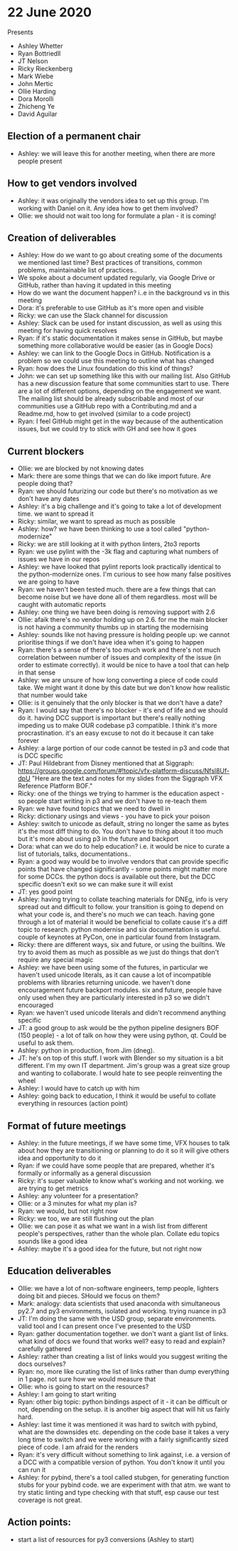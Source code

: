 # 22 June 2020

Presents
- Ashley Whetter
- Ryan Bottriedll
- JT Nelson
- Ricky Rieckenberg
- Mark Wiebe
- John Mertic
- Ollie Harding 
- Dora Morolli
- Zhicheng Ye
- David Aguilar

## Election of a permanent chair
- Ashley: we will leave this for another meeting, when there are more people present

## How to get vendors involved
- Ashley: it was originally the vendors idea to set up this group. I'm working with Daniel on it. Any idea how to get them involved?
- Ollie: we should not wait too long for formulate a plan - it is coming!

## Creation of deliverables
- Ashley: How do we want to go about creating some of the documents we mentioned last time? Best practices of transitions, common problems, maintainable list of practices..
- We spoke about a document updated regularly, via Google Drive or GitHub, rather than having it updated in this meeting
- How do we want the document happen? i..e in the background vs in this meeting
- Dora: it's preferable to use GitHub as it's more open and visible
- Ricky: we can use the Slack channel for discussion
- Ashley: Slack can be used for instant discussion, as well as using this meeting for having quick resolves
- Ryan: if it's static documentation it makes sense in GitHub, but maybe something more collaborative would be easier (as in Google Docs)
- Ashley: we can link to the Google Docs in GitHub. Notification is a problem so we could use this meeting to outline what has changed
- Ryan: how does the Linux foundation do this kind of things?
- John: we can set up something like this with our mailing list. Also GitHub has a new discussion feature that some communities start to use. There are a lot of different options, depending on the engagement we want. The mailing list should be already subscribable and most of our communities use a GitHub repo with a Contributing.md and a Readme.md, how to get involved (similar to a code project)
- Ryan: I feel GitHub might get in the way because of the authentication issues, but we could try to stick with GH and see how it goes

## Current blockers
- Ollie: we are blocked by not knowing dates
- Mark: there are some things that we can do like import future. Are people doing that?
- Ryan: we should futurizing our code but there's no motivation as we don't have any dates
- Ashley: it's a big challenge and it's going to take a lot of development time. we want to spread it 
- Ricky: similar, we want to spread as much as possible 
- Ashley: how? we have been thinking to use a tool called "python-modernize" 
- Ricky: we are still looking at it with python linters, 2to3 reports
- Ryan: we use pylint with the -3k flag and capturing what numbers of issues we have in our repos
- Ashley: we have looked that pylint reports look practically identical to the python-modernize ones. I'm curious to see how many false positives we are going to have
- Ryan: we haven't been tested much. there are a few things that can become noise but we have done all of them regardless. most will be caught with automatic reports
- Ashley: one thing we have been doing is removing support with 2.6
- Ollie: afaik there's no vendor holding up on 2.6. for me the main blocker is not having a community thumbs up in starting the modernising
- Ashley: sounds like not having pressure is holding people up: we cannot prioritise things if we don't have idea when it's going to happen
- Ryan: there's a sense of there's too much work and there's not much correlation between number of issues and complexity of the issue (in order to estimate correctly). it would be nice to have a tool that can help in that sense
- Ashley: we are unsure of how long converting a piece of code could take. We might want it done by this date but we don't know how realistic that number would take
- Ollie: is it genuinely that the only blocker is that we don't have a date?
- Ryan: I would say that there's no blocker - it's end of life and we should do it. having DCC support is important but there's really nothing impeding us to make OUR codebase p3 compatible. I think it's more procrastination. it's an easy excuse to not do it because it can take forever
- Ashley: a large portion of our code cannot be tested in p3 and code that is DCC specific
- JT: Paul Hildebrant from Disney mentioned that at Siggraph: https://groups.google.com/forum/#!topic/vfx-platform-discuss/Nfsl8Uf-dpU
"Here are the text and notes for my slides from the Siggraph VFX Reference Platform BOF."
- Ricky: one of the things we trying to hammer is the education aspect - so people start writing in p3 and we don't have to re-teach them
- Ryan: we have found topics that we need to dwell in
- Ricky: dictionary usings and views - you have to pick your poison
- Ashley: switch to unicode as default, string no longer the same as bytes it's the most diff thing to do. You don't have to thing about it too much but it's more about using p3 in the future and backport
- Dora: what can we do to help education? i.e. it would be nice to curate a list of tutorials, talks, documentations..
- Ryan: a good way would be to involve vendors that can provide specific points that have changed significantly - some points might matter more for some DCCs. the python docs is available out there, but the DCC specific doesn't exit so we can make sure it will exist 
- JT: yes good point
- Ashley: having trying to collate teaching materials for DNEg, info is very spread out and difficult to follow. your transition is going to depend on what your code is, and there's no much we can teach. having gone through a lot of material it would be beneficial to collate cause it's a diff topic to research. python modernise and six documentation is useful. couple of keynotes at PyCon, one in particular found from Instagram.
- Ricky: there are different ways, six and future, or using the builtins. We try to avoid them as much as possible as we just do things that don't require any special magic
- Ashley: we have been using some of the futures, in particular we haven't used unicode literals, as it can cause a lot of incompatible problems with libraries returning unicode. we haven't done encouragement future backport modules. six and future, people have only used when they are particularly interested in p3 so we didn't encouraged
- Ryan: we haven't used unicode literals and didn't recommend anything specific
- JT: a good group to ask would be the python pipeline designers BOF (150 people) - a lot of talk on how they were using python, qt. Could be useful to ask them. 
- Ashley: python in production, from Jim (dneg).
- JT: he's on top of this stuff. I work with Blender so my situation is a bit different. I'm my own IT department. Jim's group was a great size group and wanting to collaborate. I would hate to see people reinventing the wheel
- Ashley: I would have to catch up with him
- Ashley: going back to education, I think it would be useful to collate everything in resources (action point)

## Format of future meetings
- Ashley: in the future meetings, if we have some time, VFX houses to talk about how they are transitioning or planning to do it so it will give others idea and opportunity to do it
- Ryan: if we could have some people that are prepared, whether it's formally or informally as a general discussion
- Ricky: it's super valuable to know what's working and not working. we are trying to get metrics
- Ashley: any volunteer for a presentation?
- Ollie: or a 3 minutes for what my plan is?
- Ryan: we would, but not right now
- Ricky:  we too, we are still flushing out the plan
- Ollie: we can pose it as what we want in a wish list from different people's perspectives, rather than the whole plan. Collate edu topics sounds like a good idea
- Ashley: maybe it's a good idea for the future, but not right now

## Education deliverables
- Ollie: we have a lot of non-software engineers, temp people, lighters doing bit and pieces. SHould we focus on them?
- Mark: analogy: data scientists that used anaconda with simultaneous py2.7 and py3 environments, isolated and working. trying nuance in p3 
- JT: I'm doing the same with the USD group, separate environments. valid tool and I can present once I've presented to the USD
- Ryan: gather documentation together. we don't want a giant list of links. what kind of docs we found that works well? easy to read and explain? carefully gathered
- Ashley: rather than creating a list of links would you suggest writing the docs ourselves?
- Ryan: no, more like curating the list of links rather than dump everything in 1 page. not sure how we would measure that 
- Ollie: who is going to start on the resources?
- Ashley: I am going to start writing
- Ryan: other big topic: python bindings aspect of it - it can be difficult or not, depending on the setup. it is another big aspect that will hit us fairly hard. 
- Ashley: last time it was mentioned it was hard to switch with pybind, what are the downsides etc. depending on the code base it takes a very long time to switch and we were working with a fairly significantly sized piece of code. I am afraid for the renders
- Ryan: it's very difficult without something to link against, i.e. a version of a DCC with a compatible version of python. You don't know it until you can run it
- Ashley: for pybind, there's a tool called stubgen, for generating function stubs for your pybind code. we are experiment with that atm. we want to try static linting and type checking with that stuff, esp cause our test coverage is not great.


## Action points:
- start a list of resources for py3 conversions (Ashley to start)
